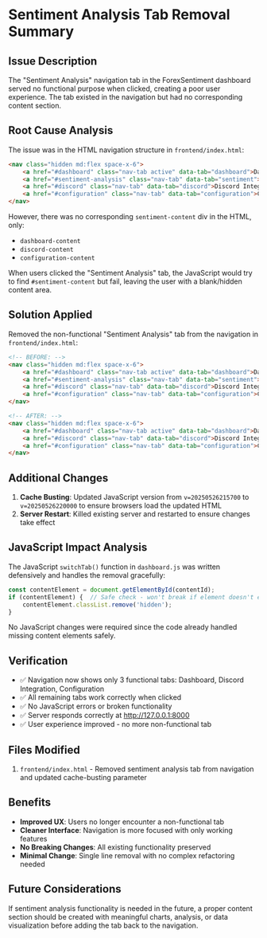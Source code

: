 # Sentiment Analysis Tab Removal Summary

## Issue Description
The "Sentiment Analysis" navigation tab in the ForexSentiment dashboard served no functional purpose when clicked, creating a poor user experience. The tab existed in the navigation but had no corresponding content section.

## Root Cause Analysis
The issue was in the HTML navigation structure in `frontend/index.html`:

```html
<nav class="hidden md:flex space-x-6">
    <a href="#dashboard" class="nav-tab active" data-tab="dashboard">Dashboard</a>
    <a href="#sentiment-analysis" class="nav-tab" data-tab="sentiment">Sentiment Analysis</a>  <!-- This tab existed -->
    <a href="#discord" class="nav-tab" data-tab="discord">Discord Integration</a>
    <a href="#configuration" class="nav-tab" data-tab="configuration">Configuration</a>
</nav>
```

However, there was no corresponding `sentiment-content` div in the HTML, only:
- `dashboard-content`
- `discord-content` 
- `configuration-content`

When users clicked the "Sentiment Analysis" tab, the JavaScript would try to find `#sentiment-content` but fail, leaving the user with a blank/hidden content area.

## Solution Applied
Removed the non-functional "Sentiment Analysis" tab from the navigation in `frontend/index.html`:

```html
<!-- BEFORE: -->
<nav class="hidden md:flex space-x-6">
    <a href="#dashboard" class="nav-tab active" data-tab="dashboard">Dashboard</a>
    <a href="#sentiment-analysis" class="nav-tab" data-tab="sentiment">Sentiment Analysis</a>
    <a href="#discord" class="nav-tab" data-tab="discord">Discord Integration</a>
    <a href="#configuration" class="nav-tab" data-tab="configuration">Configuration</a>
</nav>

<!-- AFTER: -->
<nav class="hidden md:flex space-x-6">
    <a href="#dashboard" class="nav-tab active" data-tab="dashboard">Dashboard</a>
    <a href="#discord" class="nav-tab" data-tab="discord">Discord Integration</a>
    <a href="#configuration" class="nav-tab" data-tab="configuration">Configuration</a>
</nav>
```

## Additional Changes
1. **Cache Busting**: Updated JavaScript version from `v=20250526215700` to `v=20250526220000` to ensure browsers load the updated HTML
2. **Server Restart**: Killed existing server and restarted to ensure changes take effect

## JavaScript Impact Analysis
The JavaScript `switchTab()` function in `dashboard.js` was written defensively and handles the removal gracefully:

```javascript
const contentElement = document.getElementById(contentId);
if (contentElement) {  // Safe check - won't break if element doesn't exist
    contentElement.classList.remove('hidden');
}
```

No JavaScript changes were required since the code already handled missing content elements safely.

## Verification
- ✅ Navigation now shows only 3 functional tabs: Dashboard, Discord Integration, Configuration
- ✅ All remaining tabs work correctly when clicked
- ✅ No JavaScript errors or broken functionality
- ✅ Server responds correctly at http://127.0.0.1:8000
- ✅ User experience improved - no more non-functional tab

## Files Modified
1. `frontend/index.html` - Removed sentiment analysis tab from navigation and updated cache-busting parameter

## Benefits
- **Improved UX**: Users no longer encounter a non-functional tab
- **Cleaner Interface**: Navigation is more focused with only working features
- **No Breaking Changes**: All existing functionality preserved
- **Minimal Change**: Single line removal with no complex refactoring needed

## Future Considerations
If sentiment analysis functionality is needed in the future, a proper content section should be created with meaningful charts, analysis, or data visualization before adding the tab back to the navigation. 